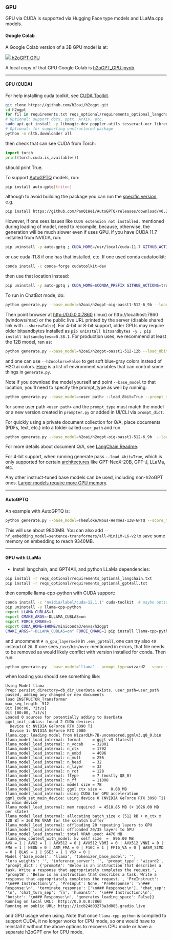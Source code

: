 ### GPU

GPU via CUDA is supported via Hugging Face type models and LLaMa.cpp models.

#### Google Colab

A Google Colab version of a 3B GPU model is at:

[![](https://colab.research.google.com/assets/colab-badge.svg) h2oGPT GPU](https://colab.research.google.com/drive/143-KFHs2iCqXTQLI2pFCDiR69z0dR8iE?usp=sharing)

A local copy of that GPU Google Colab is [h2oGPT_GPU.ipynb](h2oGPT_GPU.ipynb).

---

#### GPU (CUDA)

For help installing cuda toolkit, see [CUDA Toolkit](INSTALL.md#installing-cuda-toolkit).

```bash
git clone https://github.com/h2oai/h2ogpt.git
cd h2ogpt
for fil in requirements.txt reqs_optional/requirements_optional_langchain.txt reqs_optional/requirements_optional_gpt4all.txt reqs_optional/requirements_optional_langchain.gpllike.txt reqs_optional/requirements_optional_langchain.urls.txt --extra-index-url https://download.pytorch.org/whl/cu118 ; do pip install -r $fil--extra-index https://download.pytorch.org/whl/cu117 ; done
# Optional: support docx, pptx, ArXiv, etc.
sudo apt-get install -y libmagic-dev poppler-utils tesseract-ocr libreoffice
# Optional: for supporting unstructured package
python -m nltk.downloader all
```
then check that can see CUDA from Torch:
```python
import torch
print(torch.cuda.is_available())
```
should print True.

To support [AutoGPTQ](https://github.com/PanQiWei/AutoGPTQ) models, run:
```bash
pip install auto-gptq[triton]
```
although to avoid building the package you can run the [specific version](https://github.com/PanQiWei/AutoGPTQ/releases), e.g.
```bash
pip install https://github.com/PanQiWei/AutoGPTQ/releases/download/v0.2.2/auto_gptq-0.2.2+cu118-cp310-cp310-linux_x86_64.whl
```
However, if one sees issues like `CUDA extension not installed.` mentioned during loading of model, need to recompile,
because, otherwise, the generation will be much slower even if uses GPU.  If you have CUDA 11.7 installed from NVIDIA, run:
```bash
pip uninstall -y auto-gptq ; CUDA_HOME=/usr/local/cuda-11.7 GITHUB_ACTIONS=true pip install auto-gptq --no-cache-dir
```
or use cuda-11.8 if one has that installed, etc.  If one used conda cudatoolkit:
```bash
conda install -c conda-forge cudatoolkit-dev
```
then use that location instead:
```bash
pip uninstall -y auto-gptq ; CUDA_HOME=$CONDA_PREFIX GITHUB_ACTIONS=true pip install auto-gptq --no-cache-dir
```

To run in ChatBot mode, do:
```bash
python generate.py --base_model=h2oai/h2ogpt-oig-oasst1-512-6_9b --load_8bit=True
```
Then point browser at http://0.0.0.0:7860 (linux) or http://localhost:7860 (windows/mac) or the public live URL printed by the server (disable shared link with `--share=False`).  For 4-bit or 8-bit support, older GPUs may require older bitsandbytes installed as `pip uninstall bitsandbytes -y ; pip install bitsandbytes==0.38.1`.  For production uses, we recommend at least the 12B model, ran as:
```bash
python generate.py --base_model=h2oai/h2ogpt-oasst1-512-12b --load_8bit=True
```
and one can use `--h2ocolors=False` to get soft blue-gray colors instead of H2O.ai colors.  [Here](FAQ.md#what-envs-can-i-pass-to-control-h2ogpt) is a list of environment variables that can control some things in `generate.py`.

Note if you download the model yourself and point `--base_model` to that location, you'll need to specify the prompt_type as well by running:
```bash
python generate.py --base_model=<user path> --load_8bit=True --prompt_type=human_bot
```
for some user path `<user path>` and the `prompt_type` must match the model or a new version created in `prompter.py` or added in UI/CLI via `prompt_dict`.

For quickly using a private document collection for Q/A, place documents (PDFs, text, etc.) into a folder called `user_path` and run
```bash
python generate.py --base_model=h2oai/h2ogpt-oig-oasst1-512-6_9b  --load_8bit=True --langchain_mode=UserData --user_path=user_path
```
For more details about document Q/A, see [LangChain Readme](README_LangChain.md).

For 4-bit support, when running generate pass `--load_4bit=True`, which is only supported for certain [architectures](https://github.com/huggingface/peft#models-support-matrix) like GPT-NeoX-20B, GPT-J, LLaMa, etc.

Any other instruct-tuned base models can be used, including non-h2oGPT ones.  [Larger models require more GPU memory](FAQ.md#larger-models-require-more-gpu-memory).

---

#### AutoGPTQ

An example with AutoGPTQ is:
```bash
python generate.py --base_model=TheBloke/Nous-Hermes-13B-GPTQ --score_model=None --load_gptq=nous-hermes-13b-GPTQ-4bit-128g.no-act.order --use_safetensors=True --prompt_type=instruct --langchain_mode=MyData
```
This will use about 9800MB.  You can also add `--hf_embedding_model=sentence-transformers/all-MiniLM-L6-v2` to save some memory on embedding to reach 9340MB.

---

#### GPU with LLaMa

* Install langchain, and GPT4All, and python LLaMa dependencies:
```bash
pip install -r reqs_optional/requirements_optional_langchain.txt
pip install -r reqs_optional/requirements_optional_gpt4all.txt
```
then compile llama-cpp-python with CUDA support:
```bash
conda install -c "nvidia/label/cuda-12.1.1" cuda-toolkit  # maybe optional
pip uninstall -y llama-cpp-python
export LLAMA_CUBLAS=1
export CMAKE_ARGS=-DLLAMA_CUBLAS=on
export FORCE_CMAKE=1
export CUDA_HOME=$HOME/miniconda3/envs/h2ogpt
CMAKE_ARGS="-DLLAMA_CUBLAS=on" FORCE_CMAKE=1 pip install llama-cpp-python==0.1.68 --no-cache-dir --verbose
```
and uncomment `# n_gpu_layers=20` in `.env_gpt4all`, one can try also `40` instead of `20`.  If one sees `/usr/bin/nvcc` mentioned in errors, that file needs to be removed as would likely conflict with version installed for conda.  Then run:
```bash
python generate.py --base_model='llama' --prompt_type=wizard2 --score_model=None --langchain_mode='UserData' --user_path=user_path
```
when loading you should see something like:
```text
Using Model llama
Prep: persist_directory=db_dir_UserData exists, user_path=user_path passed, adding any changed or new documents
load INSTRUCTOR_Transformer
max_seq_length  512
0it [00:00, ?it/s]
0it [00:00, ?it/s]
Loaded 0 sources for potentially adding to UserData
ggml_init_cublas: found 2 CUDA devices:
  Device 0: NVIDIA GeForce RTX 3090 Ti
  Device 1: NVIDIA GeForce RTX 2080
llama.cpp: loading model from WizardLM-7B-uncensored.ggmlv3.q8_0.bin
llama_model_load_internal: format     = ggjt v3 (latest)
llama_model_load_internal: n_vocab    = 32001
llama_model_load_internal: n_ctx      = 1792
llama_model_load_internal: n_embd     = 4096
llama_model_load_internal: n_mult     = 256
llama_model_load_internal: n_head     = 32
llama_model_load_internal: n_layer    = 32
llama_model_load_internal: n_rot      = 128
llama_model_load_internal: ftype      = 7 (mostly Q8_0)
llama_model_load_internal: n_ff       = 11008
llama_model_load_internal: model size = 7B
llama_model_load_internal: ggml ctx size =    0.08 MB
llama_model_load_internal: using CUDA for GPU acceleration
ggml_cuda_set_main_device: using device 0 (NVIDIA GeForce RTX 3090 Ti) as main device
llama_model_load_internal: mem required  = 4518.85 MB (+ 1026.00 MB per state)
llama_model_load_internal: allocating batch_size x (512 kB + n_ctx x 128 B) = 368 MB VRAM for the scratch buffer
llama_model_load_internal: offloading 20 repeating layers to GPU
llama_model_load_internal: offloaded 20/35 layers to GPU
llama_model_load_internal: total VRAM used: 4470 MB
llama_new_context_with_model: kv self size  =  896.00 MB
AVX = 1 | AVX2 = 1 | AVX512 = 0 | AVX512_VBMI = 0 | AVX512_VNNI = 0 | FMA = 1 | NEON = 0 | ARM_FMA = 0 | F16C = 1 | FP16_VA = 0 | WASM_SIMD = 0 | BLAS = 1 | SSE3 = 1 | VSX = 0 | 
Model {'base_model': 'llama', 'tokenizer_base_model': '', 'lora_weights': '', 'inference_server': '', 'prompt_type': 'wizard2', 'prompt_dict': {'promptA': 'Below is an instruction that describes a task. Write a response that appropriately completes the request.', 'promptB': 'Below is an instruction that describes a task. Write a response that appropriately completes the request.', 'PreInstruct': '\n### Instruction:\n', 'PreInput': None, 'PreResponse': '\n### Response:\n', 'terminate_response': ['\n### Response:\n'], 'chat_sep': '\n', 'chat_turn_sep': '\n', 'humanstr': '\n### Instruction:\n', 'botstr': '\n### Response:\n', 'generates_leading_space': False}}
Running on local URL:  http://0.0.0.0:7860
Running on public URL: https://1ccb24d03273a3d085.gradio.live
```
and GPU usage when using.  Note that once `llama-cpp-python` is compiled to support CUDA, it no longer works for CPU mode,
so one would have to reinstall it without the above options to recovers CPU mode or have a separate h2oGPT env for CPU mode.
